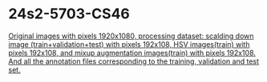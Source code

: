 # 24s2-5703-CS46
[Original images with pixels 1920x1080, processing dataset: scalding down image (train+validation+test) with pixels 192x108, HSV images(train) with pixels 192x108, and mixup augmentation images(train) with pixels 192x108. And all the annotation files corresponding to the training, validation and test set.](https://unisydneyedu-my.sharepoint.com/:f:/g/personal/yzha0548_uni_sydney_edu_au/EgzL5BlCBYRNqBdyN08-eyQBHtrXBVVaaIpwpP2Twlv2UA?e=EEl6Ah)
